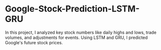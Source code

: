 # Google-Stock-Prediction-LSTM-GRU
In this project, I analyzed key stock numbers like daily highs and lows, trade volumes, and adjustments for events. Using LSTM and GRU, I predicted Google's future stock prices.
